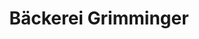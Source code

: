 ---
title: "Bäckerei Grimminger"
url: /darmstadt/baeckerei-grimminger-heimstaettenweg/
shop: Bäckerei
---